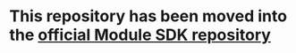 <h1><b>This repository has been moved into the <a href="https://github.com/altmp/cpp-sdk/tree/docs">official Module SDK repository</a></b></h1>
